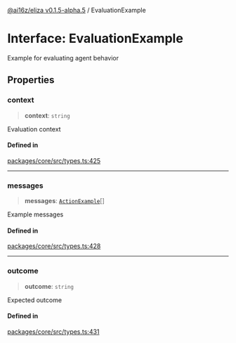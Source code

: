 [@ai16z/eliza v0.1.5-alpha.5](../index.md) / EvaluationExample

# Interface: EvaluationExample

Example for evaluating agent behavior

## Properties

### context

> **context**: `string`

Evaluation context

#### Defined in

[packages/core/src/types.ts:425](https://github.com/ai16z/eliza/blob/main/packages/core/src/types.ts#L425)

***

### messages

> **messages**: [`ActionExample`](ActionExample.md)[]

Example messages

#### Defined in

[packages/core/src/types.ts:428](https://github.com/ai16z/eliza/blob/main/packages/core/src/types.ts#L428)

***

### outcome

> **outcome**: `string`

Expected outcome

#### Defined in

[packages/core/src/types.ts:431](https://github.com/ai16z/eliza/blob/main/packages/core/src/types.ts#L431)
